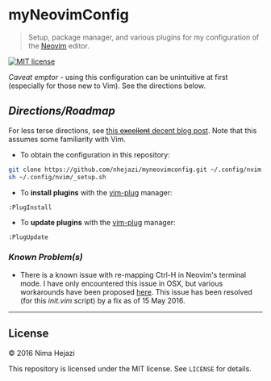 # myNeovimConfig

> Setup, package manager, and various plugins for my configuration of the
> [Neovim](https://neovim.io/) editor.

[![MIT license](http://img.shields.io/badge/license-MIT-brightgreen.svg)](http://opensource.org/licenses/MIT)

_Caveat emptor_ - using this configuration can be unintuitive at first
(especially for those new to Vim). See the directions below.

## _Directions/Roadmap_

For less terse directions, see [this ~~excellent~~ decent blog
post](https://jacky.wtf/weblog/moving-to-neovim/). Note that this assumes some
familiarity with Vim.

- To obtain the configuration in this repository:
```bash
git clone https://github.com/nhejazi/myneovimconfig.git ~/.config/nvim
sh ~/.config/nvim/_setup.sh
```

- To __install plugins__ with the
[vim-plug](https://github.com/junegunn/vim-plug) manager:
```vim
:PlugInstall
```

- To __update plugins__ with the
[vim-plug](https://github.com/junegunn/vim-plug) manager:
```vim
:PlugUpdate
```

### _Known Problem(s)_

- There is a known issue with re-mapping Ctrl-H in Neovim's terminal mode. I
  have only encountered this issue in OSX, but various workarounds have been
  proposed [here](https://github.com/neovim/neovim/issues/2048). This issue
  has been resolved (for this _init.vim_ script) by a fix as of 15 May 2016.

---

## License

&copy; 2016 Nima Hejazi

This repository is licensed under the MIT license. See `LICENSE` for details.
